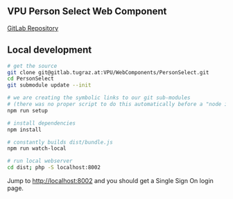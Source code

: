 ## VPU Person Select Web Component

[GitLab Repository](https://gitlab.tugraz.at/VPU/WebComponents/PersonSelect)

## Local development

```bash
# get the source
git clone git@gitlab.tugraz.at:VPU/WebComponents/PersonSelect.git
cd PersonSelect
git submodule update --init

# we are creating the symbolic links to our git sub-modules
# (there was no proper script to do this automatically before a "node install"
npm run setup

# install dependencies
npm install

# constantly builds dist/bundle.js 
npm run watch-local

# run local webserver
cd dist; php -S localhost:8002
```

Jump to <http://localhost:8002> and you should get a Single Sign On login page.

